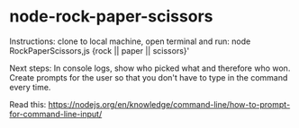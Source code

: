 # node-rock-paper-scissors

Instructions: clone to local machine, open terminal and run: node RockPaperScissors,js {rock || paper || scissors}'

Next steps: In console logs, show who picked what and therefore who won. Create prompts for the user so that you don't have to type in the command every time. 

Read this: https://nodejs.org/en/knowledge/command-line/how-to-prompt-for-command-line-input/
